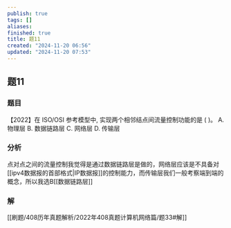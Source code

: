 ```yaml
---
publish: true
tags: []
aliases: 
finished: true
title: 题11
created: "2024-11-20 06:56"
updated: "2024-11-20 07:53"
---
```

## 题11
### 题目
【2022】在 ISO/OSI 参考模型中, 实现两个相邻结点间流量控制功能的是 ( )。
A. 物理层 
B. 数据链路层 
C. 网络层 
D. 传输层
### 分析
点对点之间的流量控制我觉得是通过数据链路层是做的，网络层应该是不具备对[[ipv4数据报的首部格式|IP数据报]]的控制能力，而传输层我们一般考察端到端的概念，所以我选B[[数据链路层]]
### 解
[[刷题/408历年真题解析/2022年408真题计算机网络篇/题33#解]]